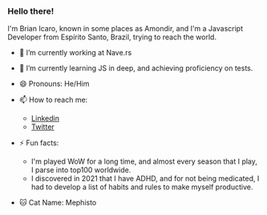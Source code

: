 ### Hello there!

I'm Brian Icaro, known in some places as Amondir, and I'm a Javascript Developer from Espírito Santo, Brazil, trying to reach the world.

- 🔭 I’m currently working at Nave.rs
- 🌱 I’m currently learning JS in deep, and achieving proficiency on tests.
- 😄 Pronouns: He/Him
- 📫 How to reach me: 
  - [Linkedin](https://www.linkedin.com/in/brianicaro/)
  - [Twitter](https://twitter.com/Brian_Icaro)


- ⚡ Fun facts: 
  - I'm played WoW for a long time, and almost every season that I play, I parse into top100 worldwide.
  - I discovered in 2021 that I have ADHD, and for not being medicated, I had to develop a list of habits and rules to make myself productive.
- 🐱 Cat Name: Mephisto
